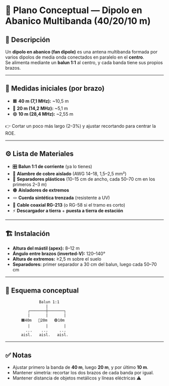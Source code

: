 # 📡 Plano Conceptual — Dipolo en Abanico Multibanda (40/20/10 m)

## 🎯 Descripción
Un **dipolo en abanico (fan dipole)** es una antena multibanda formada por varios dipolos de media onda conectados en paralelo en el **centro**.  
Se alimenta mediante un **balun 1:1** al centro, y cada banda tiene sus propios brazos.

---

## 📏 Medidas iniciales (por brazo)
- 🟧 **40 m (7,1 MHz):** ~10,5 m  
- 🔵 **20 m (14,2 MHz):** ~5,1 m  
- 🟢 **10 m (28,4 MHz):** ~2,55 m  

👉 Cortar un poco más largo (2–3%) y ajustar recortando para centrar la ROE.

---

## ⚙️ Lista de Materiales
- 🎛️ **Balun 1:1 de corriente** (ya lo tienes)  
- 🧵 **Alambre de cobre aislado** (AWG 14–18, 1,5–2,5 mm²)  
- 🔗 **Separadores plásticos** (10–15 cm de ancho, cada 50–70 cm en los primeros 2–3 m)  
- 🟤 **Aisladores de extremos**  
- 🪢 **Cuerda sintética trenzada** (resistente a UV)  
- 📡 **Cable coaxial RG-213** (o RG-58 si el tramo es corto)  
- ⚡ **Descargador a tierra** + **puesta a tierra de estación**

---

## 🏗️ Instalación
- **Altura del mástil (apex):** 8–12 m  
- **Ángulo entre brazos (inverted-V):** 120–140°  
- **Altura de extremos:** ≥2,5 m sobre el suelo  
- **Separadores:** primer separador a 30 cm del balun, luego cada 50–70 cm

---

## 📐 Esquema conceptual
```
               Balun 1:1
                  |
          ┌───────┼───────┐
          |       |       |
       🟧40m   🔵20m   🟢10m
          |       |       |
         ...    ...     ...
       aisl.   aisl.   aisl.
```
---

## ✅ Notas
- Ajustar primero la banda de **40 m**, luego **20 m**, y por último **10 m**.  
- Mantener simetría: recortar los dos brazos de cada banda por igual.  
- Mantener distancia de objetos metálicos y líneas eléctricas ⚠️
